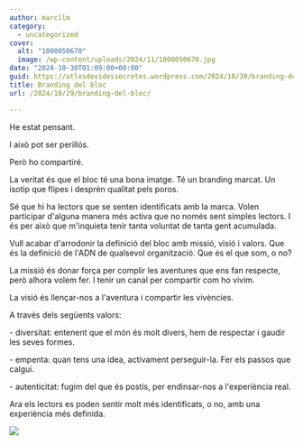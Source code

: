 ```yaml
---
author: marcllm
category:
  - uncategorized
cover:
  alt: "1000050670"
  image: /wp-content/uploads/2024/11/1000050670.jpg
date: "2024-10-30T01:09:00+00:00"
guid: https://atlesdevidessecretes.wordpress.com/2024/10/30/branding-del-bloc/
title: Branding del bloc
url: /2024/10/29/branding-del-bloc/

---
```

He estat pensant.

I això pot ser perillós.

Però ho compartiré.



La veritat és que el bloc té una bona imatge. Té un branding marcat. Un isotip que flipes i desprèn qualitat pels poros.



Sé que hi ha lectors que se senten identificats amb la marca. Volen participar d'alguna manera més activa que no només sent simples lectors. I és per això que m'inquieta tenir tanta voluntat de tanta gent acumulada.



Vull acabar d'arrodonir la definició del bloc amb missió, visió i valors. Que és la definició de l'ADN de qualsevol organització. Que és el que som, o no?



La missió és donar força per complir les aventures que ens fan respecte, però alhora volem fer. I tenir un canal per compartir com ho vivim.



La visió és llençar-nos a l'aventura i compartir les vivències.



A través dels següents valors:

\- diversitat: entenent que el món és molt divers, hem de respectar i gaudir les seves formes.

\- empenta: quan tens una idea, activament perseguir-la. Fer els passos que calgui.

\- autenticitat: fugim del que és postís, per endinsar-nos a l'experiència real.



Ara els lectors es poden sentir molt més identificats, o no, amb una experiència més definida.



[![](https://blogger.googleusercontent.com/img/a/AVvXsEirk28f7cjLtsh84opKGse1NjB6-RP2VkzPerr9f8Q7Bz0cNouq61Qj4TL6orVIuPjSSXkIc6wNmhHVZfug_XUK7eZANGF8JkhL9GmayNQtJaSpnbKoQxo9onFu6tshHWCxWAntoiKrFbKe5IVqAnXf1IwO4F5IaDUnPgV0vJOzhD0QJQjJVTAXiKBmQwse)](https://blogger.googleusercontent.com/img/a/AVvXsEirk28f7cjLtsh84opKGse1NjB6-RP2VkzPerr9f8Q7Bz0cNouq61Qj4TL6orVIuPjSSXkIc6wNmhHVZfug_XUK7eZANGF8JkhL9GmayNQtJaSpnbKoQxo9onFu6tshHWCxWAntoiKrFbKe5IVqAnXf1IwO4F5IaDUnPgV0vJOzhD0QJQjJVTAXiKBmQwse)


